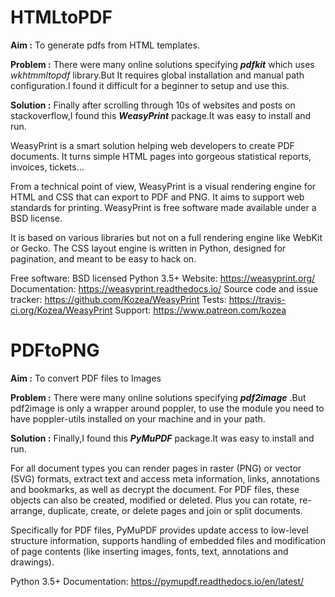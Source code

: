 # HTMLtoPDF
**Aim :** To generate pdfs from HTML templates.

**Problem :**  There were many online solutions specifying ***pdfkit*** which uses *wkhtmmltopdf* library.But It requires global installation and manual path configuration.I found it difficult for a beginner to setup and use this.

**Solution :** Finally after scrolling through 10s of websites and posts on stackoverflow,I found this ***WeasyPrint*** package.It was easy to install and run.
 

WeasyPrint is a smart solution helping web developers to create PDF documents. It turns simple HTML pages into gorgeous statistical reports, invoices, tickets…

From a technical point of view, WeasyPrint is a visual rendering engine for HTML and CSS that can export to PDF and PNG. It aims to support web standards for printing. WeasyPrint is free software made available under a BSD license.

It is based on various libraries but not on a full rendering engine like WebKit or Gecko. The CSS layout engine is written in Python, designed for pagination, and meant to be easy to hack on.

Free software: BSD licensed
Python 3.5+
Website: https://weasyprint.org/
Documentation: https://weasyprint.readthedocs.io/
Source code and issue tracker: https://github.com/Kozea/WeasyPrint
Tests: https://travis-ci.org/Kozea/WeasyPrint
Support: https://www.patreon.com/kozea

# PDFtoPNG

**Aim :** To convert PDF files to Images

**Problem :**  There were many online solutions specifying ***pdf2image*** .But pdf2image is only a wrapper around poppler, to use the module you need to have poppler-utils installed on your machine and in your path.

**Solution :** Finally,I found this ***PyMuPDF*** package.It was easy to install and run.

For all document types you can render pages in raster (PNG) or vector (SVG) formats, extract text and access meta information, links, annotations and bookmarks, as well as decrypt the document. For PDF files, these objects can also be created, modified or deleted. Plus you can rotate, re-arrange, duplicate, create, or delete pages and join or split documents.

Specifically for PDF files, PyMuPDF provides update access to low-level structure information, supports handling of embedded files and modification of page contents (like inserting images, fonts, text, annotations and drawings).

Python 3.5+
Documentation: https://pymupdf.readthedocs.io/en/latest/
